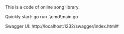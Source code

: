This is a code of online song library.

Quickly start:
go run .\cmd\main.go

Swagger UI:
http://localhost:1232/swagger/index.html#